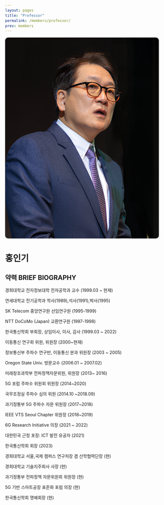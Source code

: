 ```yaml
---
layout: pages
title: "Professor"
permalink: /members/professor/
prev: members
---
```


<div class="post__stage-container">
  <div class="post__stage professor-image">
    <img src="/assets/images/members/professor/professor.png" alt="" style="border-radius:10px;"/>
  </div>
  <div class="post__stage professor-brief" markdown="1">

  <h1>홍인기</h1>

  <h2>약력 BRIEF BIOGRAPHY</h2>

  경희대학교 전자정보대학 전자공학과 교수 (1999.03 ~ 현재)

  연세대학교 전기공학과 학사(1989),석사(1991),박사(1995)

  SK Telecom 중앙연구원 선임연구원 (1995-1999)

  NTT DoCoMo (Japan) 교환연구원 (1997-1998)

  한국통신학회 부회장, 상임이사, 이사, 감사 (1999.03 ~ 2022)

  이동통신 연구회 위원, 위원장 (2000~현재)

  정보통신부 주파수 연구반, 이동통신 분과 위원장 (2003 ~ 2005)

  Oregon State Univ. 방문교수 (2006.01 ~ 2007.02)

  미래창조과학부 전파정책자문위원, 위원장 (2013~ 2016)

  5G 포럼 주파수 위원회 위원장 (2014~2020)

  국무조정실 주파수 심의 위원 (2014.10 ~2018.09)

  과기정통부 5G 주파수 자문 위원장 (2017~2018)

  IEEE VTS Seoul Chapter 위원장 (2018~2019)

  6G Research Initiative 의장 (2021 ~ 2022)

  대한민국 근정 포장: ICT 발전 유공자 (2021)

  한국통신학회 회장 (2023)

  경희대학교 서울,국제 캠퍼스 연구처장 겸 산학협력단장 (현)

  경희대학교 기술지주회사 사장 (현)

  과기정통부 전파정책 자문위원회 위원장 (현)

  5G 기반 스마트공장 표준화 포럼 의장 (현)

  한국통신학회 명예회장 (현)
  </div>
</div>